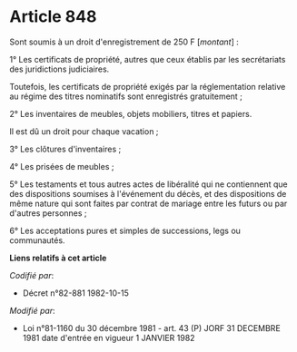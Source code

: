 # Article 848

Sont soumis à un droit d'enregistrement de 250 F [*montant*] :

1° Les certificats de propriété, autres que ceux établis par les secrétariats des juridictions judiciaires.

Toutefois, les certificats de propriété exigés par la réglementation relative au régime des titres nominatifs sont
enregistrés gratuitement ;

2° Les inventaires de meubles, objets mobiliers, titres et papiers.

Il est dû un droit pour chaque vacation ;

3° Les clôtures d'inventaires ;

4° Les prisées de meubles ;

5° Les testaments et tous autres actes de libéralité qui ne contiennent que des dispositions soumises à l'événement du décès,
et des dispositions de même nature qui sont faites par contrat de mariage entre les futurs ou par d'autres personnes ;

6° Les acceptations pures et simples de successions, legs ou communautés.

**Liens relatifs à cet article**

_Codifié par_:

  - Décret n°82-881 1982-10-15

_Modifié par_:

  - Loi n°81-1160 du 30 décembre 1981 - art. 43 (P) JORF 31 DECEMBRE 1981 date d'entrée en vigueur 1 JANVIER 1982
